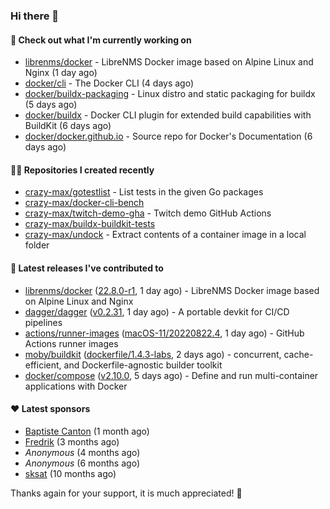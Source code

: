 ### Hi there 👋

#### 👷 Check out what I'm currently working on

- [librenms/docker](https://github.com/librenms/docker) - LibreNMS Docker image based on Alpine Linux and Nginx (1 day ago)
- [docker/cli](https://github.com/docker/cli) - The Docker CLI (4 days ago)
- [docker/buildx-packaging](https://github.com/docker/buildx-packaging) - Linux distro and static packaging for buildx (5 days ago)
- [docker/buildx](https://github.com/docker/buildx) - Docker CLI plugin for extended build capabilities with BuildKit (6 days ago)
- [docker/docker.github.io](https://github.com/docker/docker.github.io) - Source repo for Docker&#39;s Documentation (6 days ago)

#### 👨‍💻 Repositories I created recently

- [crazy-max/gotestlist](https://github.com/crazy-max/gotestlist) - List tests in the given Go packages
- [crazy-max/docker-cli-bench](https://github.com/crazy-max/docker-cli-bench)
- [crazy-max/twitch-demo-gha](https://github.com/crazy-max/twitch-demo-gha) - Twitch demo GitHub Actions
- [crazy-max/buildx-buildkit-tests](https://github.com/crazy-max/buildx-buildkit-tests)
- [crazy-max/undock](https://github.com/crazy-max/undock) - Extract contents of a container image in a local folder

#### 🚀 Latest releases I've contributed to

- [librenms/docker](https://github.com/librenms/docker) ([22.8.0-r1](https://github.com/librenms/docker/releases/tag/22.8.0-r1), 1 day ago) - LibreNMS Docker image based on Alpine Linux and Nginx
- [dagger/dagger](https://github.com/dagger/dagger) ([v0.2.31](https://github.com/dagger/dagger/releases/tag/v0.2.31), 1 day ago) - A portable devkit for CI/CD pipelines
- [actions/runner-images](https://github.com/actions/runner-images) ([macOS-11/20220822.4](https://github.com/actions/runner-images/releases/tag/macOS-11%2F20220822.4), 1 day ago) - GitHub Actions runner images
- [moby/buildkit](https://github.com/moby/buildkit) ([dockerfile/1.4.3-labs](https://github.com/moby/buildkit/releases/tag/dockerfile%2F1.4.3-labs), 2 days ago) - concurrent, cache-efficient, and Dockerfile-agnostic builder toolkit
- [docker/compose](https://github.com/docker/compose) ([v2.10.0](https://github.com/docker/compose/releases/tag/v2.10.0), 5 days ago) - Define and run multi-container applications with Docker

#### ❤️ Latest sponsors
- [Baptiste Canton](https://github.com/batmac) (1 month ago)
- [Fredrik](https://github.com/fredrikscode) (3 months ago)
- _Anonymous_ (4 months ago)
- _Anonymous_ (6 months ago)
- [sksat](https://github.com/sksat) (10 months ago)

Thanks again for your support, it is much appreciated! 🙏
